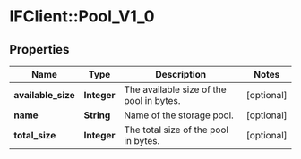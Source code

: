 # IFClient::Pool_V1_0

## Properties
Name | Type | Description | Notes
------------ | ------------- | ------------- | -------------
**available_size** | **Integer** | The available size of the pool in bytes. | [optional] 
**name** | **String** | Name of the storage pool. | [optional] 
**total_size** | **Integer** | The total size of the pool in bytes. | [optional] 



